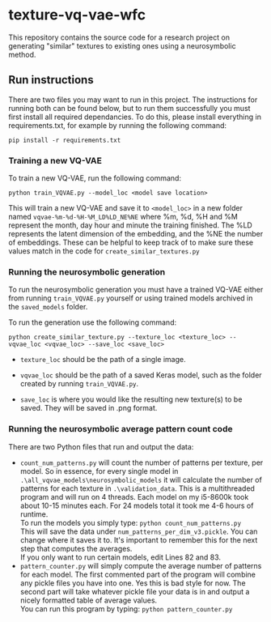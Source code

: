 # texture-vq-vae-wfc
This repository contains the source code for a research project on generating "similar" textures to existing ones using a neurosymbolic method.


## Run instructions

There are two files you may want to run in this project.
The instructions for running both can be found below, but to run them successfully you must first install all required dependancies. To do this, please install everything in requirements.txt, for example by running the following command: 

`pip install -r requirements.txt`

### Training a new VQ-VAE
To train a new VQ-VAE, run the following command:

`python train_VQVAE.py --model_loc <model save location>`

This will train a new VQ-VAE and save it to `<model_loc>` in a new folder named `vqvae-%m-%d-%H-%M_LD%LD_NE%NE` where %m, %d, %H and %M represent the month, day hour and minute the training finished. The %LD represents the latent dimension of the embedding, and the %NE the number of embeddings. These can be helpful to keep track of to make sure these values match in the code for `create_similar_textures.py`

### Running the neurosymbolic generation

To run the neurosymbolic generation you must have a trained VQ-VAE either from running `train_VQVAE.py` yourself or using trained models archived in the `saved_models` folder.

To run the generation use the following command:

`python create_similar_texture.py --texture_loc <texture_loc> --vqvae_loc <vqvae_loc> --save_loc <save_loc>`

* `texture_loc` should be the path of a single image.

* `vqvae_loc` should be the path of a saved Keras model, such as the folder created by running `train_VQVAE.py`.

* `save_loc` is where you would like the resulting new texture(s) to be saved. They will be saved in .png format.

### Running the neurosymbolic average pattern count code
There are two Python files that run and output the data:  
- `count_num_patterns.py` will count the number of patterns per texture, per model. So in essence, for every single model in `.\all_vqvae_models\neurosymbolic_models` it will calculate the number of patterns for each texture in `.\validation_data`. This is a multithreaded program and will run on 4 threads. Each model on my i5-8600k took about 10-15 minutes each. For 24 models total it took me 4-6 hours of runtime.  
To run the models you simply type: `python count_num_patterns.py`  
This will save the data under `num_patterns_per_dim_v3.pickle`. You can change where it saves it to. It's important to remember this for the next step that computes the averages.  
If you only want to run certain models, edit Lines 82 and 83.
- `pattern_counter.py` will simply compute the average number of patterns for each model. The first commented part of the program will combine any pickle files you have into one. Yes this is bad style for now. The second part will take whatever pickle file your data is in and output a nicely formatted table of average values.  
You can run this program by typing: `python pattern_counter.py`
